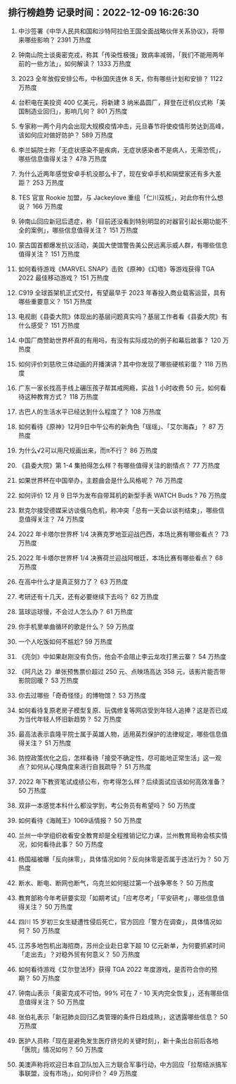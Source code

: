 
## 排行榜趋势 记录时间：2022-12-09 16:26:30
  
  1. 中沙签署《中华人民共和国和沙特阿拉伯王国全面战略伙伴关系协议》，将带来哪些影响？ 2391 万热度
    
  2. 钟南山院士谈奥密克戎，称其「传染性极强」致病率减弱，「我们不能用两年前的一些方法」，如何解读？ 1333 万热度
    
  3. 2023 全年放假安排公布，中秋国庆连休 8 天，你有哪些计划和安排？ 1122 万热度
    
  4. 台积电在美投资 400 亿美元，将新建 3 纳米晶圆厂，拜登在迁机仪式称「美国制造业回归」，影响几何？ 801 万热度
    
  5. 专家称一两个月内会出现大规模疫情冲击，元旦春节将使疫情形势达到高峰，该如何应对做好防护？ 589 万热度
    
  6. 李兰娟院士称「无症状感染不是疾病，无症状感染者不是病人，无需恐慌」，哪些信息值得关注？ 478 万热度
    
  7. 为什么近两年感觉安卓手机没那么卡了，现在安卓手机和隔壁家还有多大差距？ 253 万热度
    
  8. TES 官宣 Rookie 加盟，与 Jackeylove 重组「仁川双核」，对此你有什么想说？ 166 万热度
    
  9. 钟南山回应新冠后遗症，称「目前还没看到特别明显的对器官引起长期功能不全的案例」，哪些信息值得关注？ 151 万热度
    
  10. 蒙古国首都爆发抗议活动，美国大使馆警告美公民远离示威人群，有哪些信息值得关注？ 151 万热度
    
  11. 如何看待游戏《MARVEL SNAP》击败《原神》《幻塔》等游戏获得 TGA 2022 最佳移动游戏？ 151 万热度
    
  12. C919 全球首架机正式交付，有望最早于 2023 年春投入商业载客运营，具有哪些重要意义？ 151 万热度
    
  13. 电视剧《县委大院》体现出的基层问题真实吗？基层工作者看《县委大院》有什么感受？ 151 万热度
    
  14. 中国厂商赞助世界杯真的有用吗，有没有实际成功的例子和幕后故事？ 120 万热度
    
  15. 如何评价刘慈欣三体动画的开播演讲？其中你发现了哪些硬核彩蛋？ 118 万热度
    
  16. 广东一家长找高手线上碾压孩子帮其戒网瘾，实战 1 小时收费 50 元，如何看待这种教育方式？ 118 万热度
    
  17. 古巴人的生活水平已经达到什么程度了？ 108 万热度
    
  18. 如何看待《原神》12月9日中午公布的新角色「瑶瑶」、「艾尔海森」？ 87 万热度
    
  19. 为什么√2可以用尺规画出来，而π不行？ 86 万热度
    
  20. 《县委大院》第 1-4 集拍得怎么样？有哪些值得关注的剧情点？ 77 万热度
    
  21. 如果世界杯在中国举办，主题曲会是什么风格呢？ 76 万热度
    
  22. 如何评价 12 月 9 日华为发布自带耳机的新型手表 WATCH Buds ? 76 万热度
    
  23. 默克尔接受德媒采访谈俄乌危机，称冲突「总有一天会以谈判结束」，哪些信息值得关注？ 74 万热度
    
  24. 2022 年卡塔尔世界杯 1/4 决赛克罗地亚迎战巴西，本场比赛有哪些看点？ 73 万热度
    
  25. 2022 年卡塔尔世界杯 1/4 决赛荷兰迎战阿根廷，本场比赛有哪些看点？ 68 万热度
    
  26. 在高中什么才是真正努力了？ 63 万热度
    
  27. 考研还有十几天，还有必要继续下去吗？ 62 万热度
    
  28. 篮球运球慢，不会过人怎么办？ 61 万热度
    
  29. 你手机里单曲循环的歌是什么？ 59 万热度
    
  30. 一个人吃饭如何不尴尬? 59 万热度
    
  31. 《亮剑》中如果赵刚没有负伤，他会不会阻止李云龙攻打黑云寨？ 54 万热度
    
  32. 《阿凡达 2》单张预售票价超过 250 元、点映场高达 358 元，该影片能否带影院回暖？ 53 万热度
    
  33. 你去过哪些「奇奇怪怪」的博物馆？ 53 万热度
    
  34. 如何看待复原老房子模型复原、玩偶修复等网店受到年轻人追捧？这是否已成为当代年轻人怀旧新趋势？ 52 万热度
    
  35. 最高法表示袁隆平院士属于英雄人物，适用英烈保护的法律规定，哪些信息值得关注？ 51 万热度
    
  36. 防控政策优化之后，怎样看待「接受不确定性，尽可能地正常生活」这一观点？如何从心理角度来进行自我疏导？ 51 万热度
    
  37. 2022 年下教资笔试成绩公布，你考得怎么样？后续面试应该如何高效准备？ 50 万热度
    
  38. 双非一本感觉本科什么都没学到，考公务员有希望吗？ 50 万热度
    
  39. 如何看待《海贼王》1069话情报？ 50 万热度
    
  40. 兰州一中学组织收看安全教育却是全程推销记忆力课，兰州教育局称会核实情况，如何看待此事？ 50 万热度
    
  41. 杨国福被曝「反向抹零」，具体情况如何？反向抹零是否属于违法行为？ 50 万热度
    
  42. 断水、断电、断网也断气，乌克兰如何挺过第一个战争寒冬？ 50 万热度
    
  43. 教育部称今年考研要实现「如期考试」「应考尽考」「平安研考」，哪些信息值得关注？ 50 万热度
    
  44. 四川 15 岁初三女生疑遭性侵后死亡，官方回应「警方在调查」，具体情况如何？ 50 万热度
    
  45. 江苏多地包机出海招商，苏州企业赴日拿下超 10 亿元新单，为何要抓紧时间「走出去」？对稳外贸有何意义？ 50 万热度
    
  46. 如何看待游戏《艾尔登法环》获得 TGA 2022 年度游戏，是否符合你的预期？ 50 万热度
    
  47. 钟南山表示「奥密克戎不可怕，99% 可在 7 - 10 天内完全恢复」，还有哪些信息值得关注？ 50 万热度
    
  48. 张伯礼表示「新冠肺炎回归乙类管理的条件日趋成熟」，这透露哪些信息？ 50 万热度
    
  49. 医护人员称「现在是避免发生医疗挤兑的关键时刻」，新十条出台前后各地「医院」情况如何？ 50 万热度
    
  50. 美澳声称将欢迎日本自卫队加入三方联合军事行动，中方回应「拉帮结派搞军事联盟，没有市场」，如何评价？ 49 万热度
    